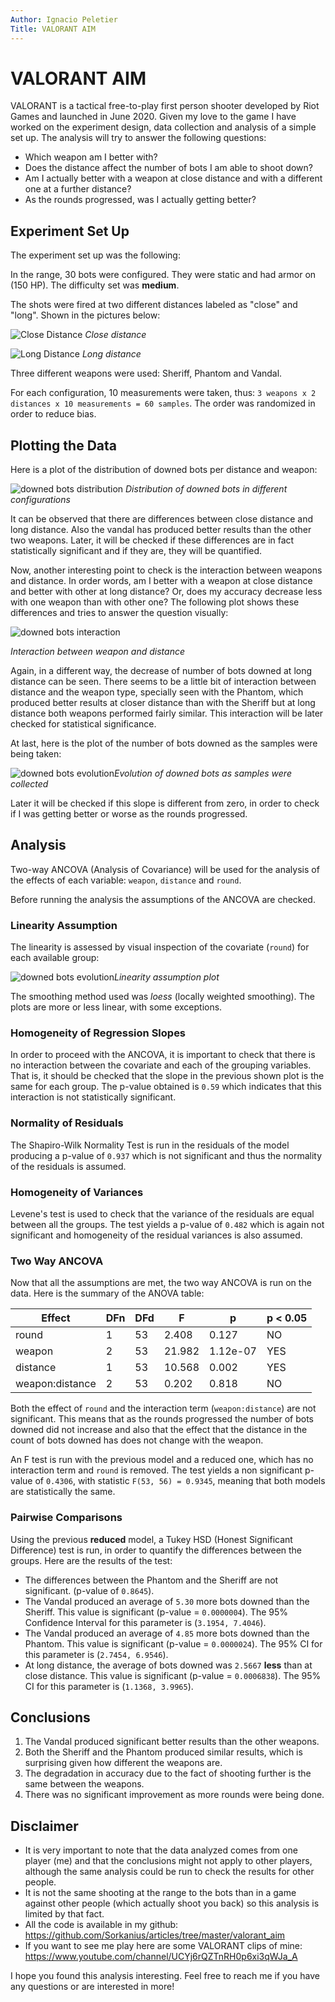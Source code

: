 ```yaml
---
Author: Ignacio Peletier
Title: VALORANT AIM
---
```


# VALORANT AIM

VALORANT is a tactical free-to-play first person shooter developed by Riot Games and launched in June 2020. Given my love to the game I have worked on the experiment design, data collection and analysis of a simple set up. The analysis will try to answer the following questions:

* Which weapon am I better with?
* Does the distance affect the number of bots I am able to shoot down?
* Am I actually better with a weapon at close distance and with a different one at a further distance?
* As the rounds progressed, was I actually getting better?

## Experiment Set Up

The experiment set up was the following:

In the range, 30 bots were configured. They were static and had armor on (150 HP). The difficulty set was **medium**.

The shots were fired at two different distances labeled as "close" and "long". Shown in the pictures below: 

![Close Distance](imgs_va/vandal_close.png "Close Distance")
*Close distance*

![Long Distance](imgs_va/vandal_long.png "Long Distance")
*Long distance*


Three different weapons were used: Sheriff, Phantom and Vandal.

For each configuration, 10 measurements were taken, thus: `3 weapons x 2 distances x 10 measurements = 60 samples`. The order was randomized in order to reduce bias.

## Plotting the Data

Here is a plot of the distribution of downed bots per distance and weapon:

![downed bots distribution](imgs_va/distribution.png "Bots downed per weapon and distance")
*Distribution of downed bots in different configurations* 

It can be observed that there are differences between close distance and long distance. Also the vandal has produced better results than the other two weapons. Later, it will be checked if these differences are in fact statistically significant and if they are, they will be quantified.

Now, another interesting point to check is the interaction between weapons and distance. In order words, am I better with a weapon at close distance and better with other at long distance? Or, does my accuracy decrease less with one weapon than with other one? The following plot shows these differences and tries to answer the question visually:

![downed bots interaction](imgs_va/interaction.png "Interaction between weapon and distance")

*Interaction between weapon and distance*

Again, in a different way, the decrease of number of bots downed at long distance can be seen. There seems to be a little bit of interaction between distance and the weapon type, specially seen with the Phantom, which produced better results at closer distance than with the Sheriff but at long distance both weapons performed fairly similar. This interaction will be later checked for statistical significance.

At last, here is the plot of the number of bots downed as the samples were being taken:

![downed bots evolution](imgs_va/evolution.png "Evolution of downed bots")*Evolution of downed bots as samples were collected*

Later it will be checked if this slope is different from zero, in order to check if I was getting better or worse as the rounds progressed.

## Analysis

Two-way ANCOVA (Analysis of Covariance) will be used for the analysis of the effects of each variable: `weapon`, `distance` and `round`.

Before running the analysis the assumptions of the ANCOVA are checked.

### Linearity Assumption

The linearity is assessed by visual inspection of the covariate (`round`) for each available group:

![downed bots evolution](imgs_va/individual_plots.png "Evolution of downed bots")*Linearity assumption plot*

The smoothing method used was *loess* (locally weighted smoothing). The plots are more or less linear, with some exceptions.

### Homogeneity of Regression Slopes

In order to proceed with the ANCOVA, it is important to check that there is no interaction between the covariate and each of the grouping variables. That is, it should be checked that the slope in the previous shown plot is the same for each group. The p-value obtained is `0.59` which indicates that this interaction is not statistically significant.

### Normality of Residuals

The Shapiro-Wilk Normality Test is run in the residuals of the model producing a p-value of `0.937` which is not significant and thus the normality of the residuals is assumed.

### Homogeneity of Variances

Levene's test is used to check that the variance of the residuals are equal between all the groups. The test yields a p-value of `0.482` which is again not significant and homogeneity of the residual variances is also assumed.

### Two Way ANCOVA

Now that all the assumptions are met, the two way ANCOVA is run on the data. Here is the summary of the ANOVA table:

| Effect          | DFn  | DFd  | F      | p        | p < 0.05 |
| --------------- | ---- | ---- | ------ | -------- | -------- |
| round           | 1    | 53   | 2.408  | 0.127    | NO       |
| weapon          | 2    | 53   | 21.982 | 1.12e-07 | YES      |
| distance        | 1    | 53   | 10.568 | 0.002    | YES      |
| weapon:distance | 2    | 53   | 0.202  | 0.818    | NO       |

Both the effect of `round` and the interaction term (`weapon:distance`) are not significant. This means that as the rounds progressed the number of bots downed did not increase and also that the effect that the distance in the count of bots downed has does not change with the weapon.

An F test is run with the previous model and a reduced one, which has no interaction term and `round` is removed. The test yields a non significant p-value of `0.4306`, with statistic `F(53, 56) = 0.9345`, meaning that both models are statistically the same.

### Pairwise Comparisons

Using the previous **reduced** model, a Tukey HSD (Honest Significant Difference) test is run, in order to quantify the differences between the groups. Here are the results of the test:

* The differences between the Phantom and the Sheriff are not significant. (p-value of `0.8645`).
* The Vandal produced an average of `5.30` more bots downed than the Sheriff. This value is significant (p-value = `0.0000004`). The 95% Confidence Interval for this parameter is (`3.1954, 7.4046`).
* The Vandal produced an average of `4.85` more bots downed than the Phantom. This value is significant (p-value = `0.0000024`). The 95% CI for this parameter is (`2.7454, 6.9546`).
* At long distance, the average of bots downed was `2.5667` **less** than at close distance. This value is significant (p-value = `0.0006838`). The 95% CI for this parameter is (`1.1368, 3.9965`).

## Conclusions

1. The Vandal produced significant better results than the other weapons.
2. Both the Sheriff and the Phantom produced similar results, which is surprising given how different the weapons are.
3. The degradation in accuracy due to the fact of shooting further is the same between the weapons.
3. There was no significant improvement as more rounds were being done.

## Disclaimer

* It is very important to note that the data analyzed comes from one player (me) and that the conclusions might not apply to other players, although the same analysis could be run to check the results for other people.
* It is not the same shooting at the range to the bots than in a game against other people (which actually shoot you back) so this analysis is limited by that fact.
* All the code is available in my github: https://github.com/Sorkanius/articles/tree/master/valorant_aim
* If you want to see me play here are some VALORANT clips of mine: https://www.youtube.com/channel/UCYj6rQZTnRH0p6xi3qWJa_A

I hope you found this analysis interesting. Feel free to reach me if you have any questions or are interested in more!